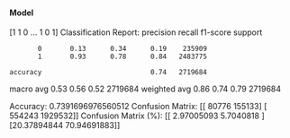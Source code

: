 #### Model
[1 1 0 ... 1 0 1]
Classification Report:
              precision    recall  f1-score   support

           0       0.13      0.34      0.19    235909
           1       0.93      0.78      0.84   2483775

    accuracy                           0.74   2719684
   macro avg       0.53      0.56      0.52   2719684
weighted avg       0.86      0.74      0.79   2719684

Accuracy: 0.7391696976560512
Confusion Matrix:
[[  80776  155133]
 [ 554243 1929532]]
Confusion Matrix (%):
[[ 2.97005093  5.7040818 ]
 [20.37894844 70.94691883]]
